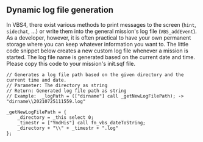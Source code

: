 ## Dynamic log file generation 
In VBS4, there exist various methods to print messages to the screen (<code>hint</code>, <code>sidechat</code>, ...) or write them into the general mission's log file (<code>VBS_addEvent</code>).
As a developer, however, it is often practical to have your own permanent storage where you can keep whatever information you want to.
The little code snippet below creates a new custom log file whenever a mission is started.
The log file name is generated based on the current date and time.
Please copy this code to your mission's init.sqf file.

```
// Generates a log file path based on the given directory and the current time and date.
// Parameter: The directory as string
// Return: Generated log file path as string
// Example:  _logPath = (["dirname"] call _getNewLogFilePath); -> "dirname\\20210725111559.log"

_getNewLogFilePath = {
    _directory = _this select 0;
    _timestr = ["YmdHis"] call fn_vbs_dateToString;
    _directory + "\\" + _timestr + ".log"
};



```
